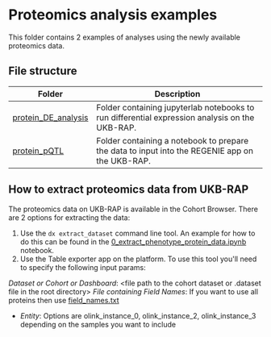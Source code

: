 # Proteomics analysis examples

This folder contains 2 examples of analyses using the newly available proteomics data.

## File structure
| Folder | Description |
| --- | --- |
| [protein_DE_analysis](protein_DE_analysis) | Folder containing jupyterlab notebooks to run differential expression analysis on the UKB-RAP.|
| [protein_pQTL](protein_pQTL) | Folder containing a notebook to prepare the data to input into the REGENIE app on the UKB-RAP.|

## How to extract proteomics data from UKB-RAP
The proteomics data on UKB-RAP is available in the Cohort Browser. There are 2 options for extracting the data:

1. Use the `dx extract_dataset` command line tool. An example for how to do this can be found in the [0_extract_phenotype_protein_data.ipynb](0_extract_phenotype_protein_data.ipynb) notebook.
2. Use the Table exporter app on the platform. To use this tool you'll need to specify the following input params:

*Dataset or Cohort or Dashboard*: <file path to the cohort dataset or .dataset file in the root directory>
*File containing Field Names*: If you want to use all proteins then use [field_names.txt](field_names.txt)
* *Entity*: Options are olink_instance_0, olink_instance_2, olink_instance_3 depending on the samples you want to include